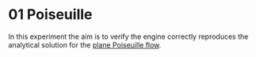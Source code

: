 # 01 Poiseuille

In this experiment the aim is to verify the engine correctly reproduces the analytical solution for the [plane Poiseuille flow](https://en.wikipedia.org/wiki/Hagen%E2%80%93Poiseuille_equation#Plane_Poiseuille_flow).
